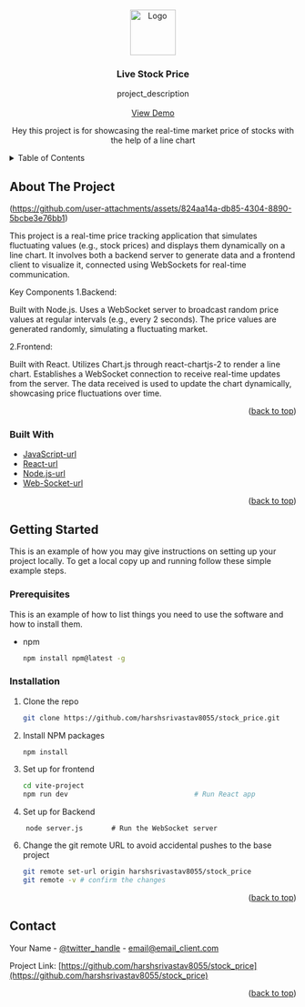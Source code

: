 <!-- Improved compatibility of back to top link: See: https://github.com/othneildrew/Best-README-Template/pull/73 -->
<a id="readme-top"></a>
<!--
*** Thanks for checking out the Best-README-Template. If you have a suggestion
*** that would make this better, please fork the repo and create a pull request
*** or simply open an issue with the tag "enhancement".
*** Don't forget to give the project a star!
*** Thanks again! Now go create something AMAZING! :D
-->



<!-- PROJECT SHIELDS -->
<!--
*** I'm using markdown "reference style" links for readability.
*** Reference links are enclosed in brackets [ ] instead of parentheses ( ).
*** See the bottom of this document for the declaration of the reference variables
*** for contributors-url, forks-url, etc. This is an optional, concise syntax you may use.
*** https://www.markdownguide.org/basic-syntax/#reference-style-links
-->



<!-- PROJECT LOGO -->
<br />
<div align="center">
  <a href="https://github.com/harshsrivastav8055/stock_price">
    <img src="https://c8.alamy.com/comp/M16AYE/symbol-image-turbulence-volatility-stock-price-digital-currency-gold-M16AYE.jpg" alt="Logo" width="80" height="80">
  </a>

<h3 align="center">Live Stock Price</h3>

  <p align="center">
    project_description
    <br />
    <br />
    <a href="
https://github.com/user-attachments/assets/824aa14a-db85-4304-8890-5bcbe3e76bb1">View Demo</a>
    <br/>
    <p>Hey this project is for showcasing the real-time market price of stocks with the help of a line chart</p>
  </p>
</div>


<!-- TABLE OF CONTENTS -->
<details>
  <summary>Table of Contents</summary>
  <ol>
    <li>
      <a href="#about-the-project">About The Project</a>
      <ul>
        <li><a href="#built-with">Built With</a></li>
      </ul>
    </li>
    <li>
      <a href="#getting-started">Getting Started</a>
      <ul>
        <li><a href="#prerequisites">Prerequisites</a></li>
        <li><a href="#installation">Installation</a></li>
      </ul>
    </li>
    
  </ol>
</details>



<!-- ABOUT THE PROJECT -->
## About The Project

(https://github.com/user-attachments/assets/824aa14a-db85-4304-8890-5bcbe3e76bb1)

This project is a real-time price tracking application that simulates fluctuating values (e.g., stock prices) and displays them dynamically on a line chart. It involves both a backend server to generate data and a frontend client to visualize it, connected using WebSockets for real-time communication.

Key Components
1.Backend:

Built with Node.js.
Uses a WebSocket server to broadcast random price values at regular intervals (e.g., every 2 seconds).
The price values are generated randomly, simulating a fluctuating market.

2.Frontend:

Built with React.
Utilizes Chart.js through react-chartjs-2 to render a line chart.
Establishes a WebSocket connection to receive real-time updates from the server.
The data received is used to update the chart dynamically, showcasing price fluctuations over time.


<p align="right">(<a href="#readme-top">back to top</a>)</p>



### Built With

* [JavaScript-url]
* [React-url]
* [Node.js-url]
* [Web-Socket-url]

<p align="right">(<a href="#readme-top">back to top</a>)</p>



<!-- GETTING STARTED -->
## Getting Started

This is an example of how you may give instructions on setting up your project locally.
To get a local copy up and running follow these simple example steps.

### Prerequisites

This is an example of how to list things you need to use the software and how to install them.
* npm
  ```sh
  npm install npm@latest -g
  ```

### Installation

1. Clone the repo
   ```sh
   git clone https://github.com/harshsrivastav8055/stock_price.git
   ```
2. Install NPM packages
   ```sh
   npm install
   ```
3. Set up for frontend
    ```sh
    cd vite-project
    npm run dev                               # Run React app
    ```
4. Set up for Backend
```
    node server.js       # Run the WebSocket server
```
6. Change the git remote URL to avoid accidental pushes to the base project
   ```sh
   git remote set-url origin harshsrivastav8055/stock_price
   git remote -v # confirm the changes
   ```

<p align="right">(<a href="#readme-top">back to top</a>)</p>



<!-- CONTACT -->
## Contact

Your Name - [@twitter_handle](https://twitter.com/twitter_handle) - email@email_client.com

Project Link: [https://github.com/harshsrivastav8055/stock_price](https://github.com/harshsrivastav8055/stock_price)

<p align="right">(<a href="#readme-top">back to top</a>)</p>



<!-- MARKDOWN LINKS & IMAGES -->
<!-- https://www.markdownguide.org/basic-syntax/#reference-style-links -->
[JavaScript]: https://upload.wikimedia.org/wikipedia/commons/6/6a/JavaScript-logo.png
[JavaScript-url]: https://www.javascript.com/
[React.js]: https://img.shields.io/badge/React-20232A?style=for-the-badge&logo=react&logoColor=61DAFB
[React-url]: https://reactjs.org/
[Node.js]:https://upload.wikimedia.org/wikipedia/commons/thumb/d/d9/Node.js_logo.svg/800px-Node.js_logo.svg.png
[Node.js-url]: https://nodejs.org/en
[Web-Socket]: https://encrypted-tbn0.gstatic.com/images?q=tbn:ANd9GcQwqWz7aMlinMNdeQ2i5p8ITrqe9f81e9W_xA&s
[Web-Socket-url]: https://developer.mozilla.org/en-US/docs/Web/API/WebSockets_API

